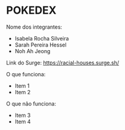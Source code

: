 # POKEDEX

Nome dos integrantes: 
- Isabela Rocha Silveira
- Sarah Pereira Hessel
- Noh Ah Jeong

Link do Surge: https://racial-houses.surge.sh/

O que funciona:
- Item 1
- Item 2

O que não funciona: 
- Item 3
- Item 4
